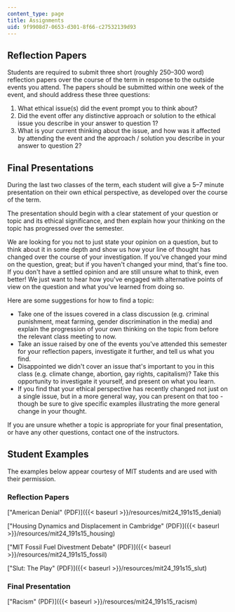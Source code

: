 ```yaml
---
content_type: page
title: Assignments
uid: 9f9908d7-0653-d301-8f66-c27532139d93
---
```


Reflection Papers
-----------------

Students are required to submit three short (roughly 250–300 word) reflection papers over the course of the term in response to the outside events you attend. The papers should be submitted within one week of the event, and should address these three questions:

1.  What ethical issue(s) did the event prompt you to think about?
2.  Did the event offer any distinctive approach or solution to the ethical issue you describe in your answer to question 1?
3.  What is your current thinking about the issue, and how was it affected by attending the event and the approach / solution you describe in your answer to question 2?

Final Presentations
-------------------

During the last two classes of the term, each student will give a 5–7 minute presentation on their own ethical perspective, as developed over the course of the term.

The presentation should begin with a clear statement of your question or topic and its ethical significance, and then explain how your thinking on the topic has progressed over the semester.

We are looking for you not to just state your opinion on a question, but to think about it in some depth and show us how your line of thought has changed over the course of your investigation. If you've changed your mind on the question, great; but if you haven't changed your mind, that's fine too. If you don't have a settled opinion and are still unsure what to think, even better! We just want to hear how you've engaged with alternative points of view on the question and what you've learned from doing so.

Here are some suggestions for how to find a topic:

*   Take one of the issues covered in a class discussion (e.g. criminal punishment, meat farming, gender discrimination in the media) and explain the progression of your own thinking on the topic from before the relevant class meeting to now.
*   Take an issue raised by one of the events you've attended this semester for your reflection papers, investigate it further, and tell us what you find.
*   Disappointed we didn't cover an issue that's important to you in this class (e.g. climate change, abortion, gay rights, capitalism)? Take this opportunity to investigate it yourself, and present on what you learn.
*   If you find that your ethical perspective has recently changed not just on a single issue, but in a more general way, you can present on that too - though be sure to give specific examples illustrating the more general change in your thought.

If you are unsure whether a topic is appropriate for your final presentation, or have any other questions, contact one of the instructors.

Student Examples
----------------

The examples below appear courtesy of MIT students and are used with their permission.

### Reflection Papers

["American Denial" (PDF)]({{< baseurl >}}/resources/mit24_191s15_denial)

["Housing Dynamics and Displacement in Cambridge" (PDF)]({{< baseurl >}}/resources/mit24_191s15_housing)

["MIT Fossil Fuel Divestment Debate" (PDF)]({{< baseurl >}}/resources/mit24_191s15_fossil)

["Slut: The Play" (PDF)]({{< baseurl >}}/resources/mit24_191s15_slut)

### Final Presentation

["Racism" (PDF)]({{< baseurl >}}/resources/mit24_191s15_racism)